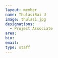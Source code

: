 ```yaml
---
layout: member
name: ThulasiBai U
image: thulasi.jpg
designations: 
  - Project Associate
area:
bio:
email:
type: staff
---
```

